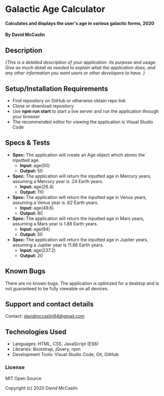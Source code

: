 # Galactic Age Calculator

#### Calculates and displays the user's age in various galactic forms, 2020

#### By David McCaslin

## Description

_{This is a detailed description of your application. Its purpose and usage.  Give as much detail as needed to explain what the application does, and any other information you want users or other developers to have. }_

## Setup/Installation Requirements

* Find repository on GitHub or otherwise obtain repo link
* Clone or download repository
* Use <strong>npm run start</strong> to start a live server and run the application through your browser
* The recommended editor for viewing the application is Visual Studio Code

## Specs & Tests

* <strong>Spec: </strong> The application will create an Age object which stores the inputted age.
  * <strong>Input: </strong> age(50)
  * <strong>Output: </strong> 50
* <strong>Spec: </strong> The application will return the inputted age in Mercury years, assuming a Mercury year is .24 Earth years.
  * <strong>Input: </strong> age(26.4)
  * <strong>Output: </strong> 110
* <strong>Spec: </strong> The application will return the inputted age in Venus years, assuming a Venus year is .62 Earth years.
  * <strong>Input: </strong> age(49.6)
  * <strong>Output: </strong> 80
* <strong>Spec: </strong> The application will return the inputted age in Mars years, assuming a Mars year is 1.88 Earth years.
  * <strong>Input: </strong> age(94)
  * <strong>Output: </strong> 50
* <strong>Spec: </strong> The application will return the inputted age in Jupiter years, assuming a Jupiter year is 11.86 Earth years.
  * <strong>Input: </strong> age(237.2)
  * <strong>Output: </strong> 20

## Known Bugs

There are no known bugs. The application is optimzed for a desktop and is not guaranteed to be fully viewable on all devices.

## Support and contact details

Contact: davidmccaslin94@gmail.com

## Technologies Used

* Languages: HTML, CSS, JavaScript (ES6)
* Libraries: Bootstrap, jQuery, npm
* Development Tools: Visual Studio Code, Git, GitHub

### License

MIT Open Source

Copyright (c) 2020 David McCaslin